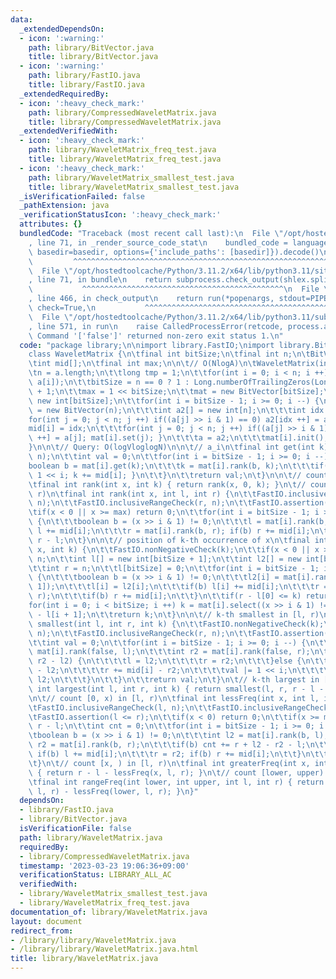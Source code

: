 ```yaml
---
data:
  _extendedDependsOn:
  - icon: ':warning:'
    path: library/BitVector.java
    title: library/BitVector.java
  - icon: ':warning:'
    path: library/FastIO.java
    title: library/FastIO.java
  _extendedRequiredBy:
  - icon: ':heavy_check_mark:'
    path: library/CompressedWaveletMatrix.java
    title: library/CompressedWaveletMatrix.java
  _extendedVerifiedWith:
  - icon: ':heavy_check_mark:'
    path: library/WaveletMatrix_freq_test.java
    title: library/WaveletMatrix_freq_test.java
  - icon: ':heavy_check_mark:'
    path: library/WaveletMatrix_smallest_test.java
    title: library/WaveletMatrix_smallest_test.java
  _isVerificationFailed: false
  _pathExtension: java
  _verificationStatusIcon: ':heavy_check_mark:'
  attributes: {}
  bundledCode: "Traceback (most recent call last):\n  File \"/opt/hostedtoolcache/Python/3.11.2/x64/lib/python3.11/site-packages/onlinejudge_verify/documentation/build.py\"\
    , line 71, in _render_source_code_stat\n    bundled_code = language.bundle(stat.path,\
    \ basedir=basedir, options={'include_paths': [basedir]}).decode()\n          \
    \         ^^^^^^^^^^^^^^^^^^^^^^^^^^^^^^^^^^^^^^^^^^^^^^^^^^^^^^^^^^^^^^^^^^^^^^^^^^^^^^^^^\n\
    \  File \"/opt/hostedtoolcache/Python/3.11.2/x64/lib/python3.11/site-packages/onlinejudge_verify/languages/user_defined.py\"\
    , line 71, in bundle\n    return subprocess.check_output(shlex.split(command))\n\
    \           ^^^^^^^^^^^^^^^^^^^^^^^^^^^^^^^^^^^^^^^^^^^^^\n  File \"/opt/hostedtoolcache/Python/3.11.2/x64/lib/python3.11/subprocess.py\"\
    , line 466, in check_output\n    return run(*popenargs, stdout=PIPE, timeout=timeout,\
    \ check=True,\n           ^^^^^^^^^^^^^^^^^^^^^^^^^^^^^^^^^^^^^^^^^^^^^^^^^^^^^^^^^\n\
    \  File \"/opt/hostedtoolcache/Python/3.11.2/x64/lib/python3.11/subprocess.py\"\
    , line 571, in run\n    raise CalledProcessError(retcode, process.args,\nsubprocess.CalledProcessError:\
    \ Command '['false']' returned non-zero exit status 1.\n"
  code: "package library;\n\nimport library.FastIO;\nimport library.BitVector;\n\n\
    class WaveletMatrix {\n\tfinal int bitSize;\n\tfinal int n;\n\tBitVector mat[];\n\
    \tint mid[];\n\tfinal int max;\n\n\t// O(NlogA)\n\tWaveletMatrix(int[] a) {\n\t\
    \tn = a.length;\n\t\tlong tmp = 1;\n\t\tfor(int i = 0; i < n; i ++) tmp = Math.max(tmp,\
    \ a[i]);\n\t\tbitSize = n == 0 ? 1 : Long.numberOfTrailingZeros(Long.highestOneBit(tmp))\
    \ + 1;\n\t\tmax = 1 << bitSize;\n\t\tmat = new BitVector[bitSize];\n\t\tmid =\
    \ new int[bitSize];\n\t\tfor(int i = bitSize - 1; i >= 0; i --) {\n\t\t\tmat[i]\
    \ = new BitVector(n);\n\t\t\tint a2[] = new int[n];\n\t\t\tint idx = 0;\n\t\t\t\
    for(int j = 0; j < n; j ++) if((a[j] >> i & 1) == 0) a2[idx ++] = a[j];\n\t\t\t\
    mid[i] = idx;\n\t\t\tfor(int j = 0; j < n; j ++) if((a[j] >> i & 1) != 0) { a2[idx\
    \ ++] = a[j]; mat[i].set(j); }\n\t\t\ta = a2;\n\t\t\tmat[i].init();\n\t\t}\n\t\
    }\n\n\t// Query: O(logVloglogN)\n\n\t// a_i\n\tfinal int get(int k) {\n\t\tFastIO.rangeCheck(k,\
    \ n);\n\t\tint val = 0;\n\t\tfor(int i = bitSize - 1; i >= 0; i --) {\n\t\t\t\
    boolean b = mat[i].get(k);\n\t\t\tk = mat[i].rank(b, k);\n\t\t\tif(b) { val |=\
    \ 1 << i; k += mid[i]; }\n\t\t}\n\t\treturn val;\n\t}\n\n\t// count x in [0, k)\n\
    \tfinal int rank(int x, int k) { return rank(x, 0, k); }\n\t// count x in [l,\
    \ r)\n\tfinal int rank(int x, int l, int r) {\n\t\tFastIO.inclusiveRangeCheck(l,\
    \ n);\n\t\tFastIO.inclusiveRangeCheck(r, n);\n\t\tFastIO.assertion(l <= r);\n\t\
    \tif(x < 0 || x >= max) return 0;\n\t\tfor(int i = bitSize - 1; i >= 0; i --)\
    \ {\n\t\t\tboolean b = (x >> i & 1) != 0;\n\t\t\tl = mat[i].rank(b, l); if(b)\
    \ l += mid[i];\n\t\t\tr = mat[i].rank(b, r); if(b) r += mid[i];\n\t\t}\n\t\treturn\
    \ r - l;\n\t}\n\n\t// position of k-th occurrence of x\n\tfinal int select(int\
    \ x, int k) {\n\t\tFastIO.nonNegativeCheck(k);\n\t\tif(x < 0 || x >= max) return\
    \ n;\n\t\tint l[] = new int[bitSize + 1];\n\t\tint l2[] = new int[bitSize + 1];\n\
    \t\tint r = n;\n\t\tl[bitSize] = 0;\n\t\tfor(int i = bitSize - 1; i >= 0; i --)\
    \ {\n\t\t\tboolean b = (x >> i & 1) != 0;\n\t\t\tl2[i] = mat[i].rank(b, l[i +\
    \ 1]);\n\t\t\tl[i] = l2[i];\n\t\t\tif(b) l[i] += mid[i];\n\t\t\tr = mat[i].rank(b,\
    \ r);\n\t\t\tif(b) r += mid[i];\n\t\t}\n\t\tif(r - l[0] <= k) return n;\n\t\t\
    for(int i = 0; i < bitSize; i ++) k = mat[i].select((x >> i & 1) != 0, k + l2[i])\
    \ - l[i + 1];\n\t\treturn k;\n\t}\n\n\t// k-th smallest in [l, r)\n\tfinal int\
    \ smallest(int l, int r, int k) {\n\t\tFastIO.nonNegativeCheck(k);\n\t\tFastIO.rangeCheck(l,\
    \ n);\n\t\tFastIO.inclusiveRangeCheck(r, n);\n\t\tFastIO.assertion(k < r - l);\n\
    \t\tint val = 0;\n\t\tfor(int i = bitSize - 1; i >= 0; i --) {\n\t\t\tint l2 =\
    \ mat[i].rank(false, l);\n\t\t\tint r2 = mat[i].rank(false, r);\n\t\t\tif(k <\
    \ r2 - l2) {\n\t\t\t\tl = l2;\n\t\t\t\tr = r2;\n\t\t\t}else {\n\t\t\t\tl += mid[i]\
    \ - l2;\n\t\t\t\tr += mid[i] - r2;\n\t\t\t\tval |= 1 << i;\n\t\t\t\tk -= r2 -\
    \ l2;\n\t\t\t}\n\t\t}\n\t\treturn val;\n\t}\n\t// k-th largest in [l, r)\n\tfinal\
    \ int largest(int l, int r, int k) { return smallest(l, r, r - l - k - 1); }\n\
    \n\t// count [0, x) in [l, r)\n\tfinal int lessFreq(int x, int l, int r) {\n\t\
    \tFastIO.inclusiveRangeCheck(l, n);\n\t\tFastIO.inclusiveRangeCheck(r, n);\n\t\
    \tFastIO.assertion(l <= r);\n\t\tif(x < 0) return 0;\n\t\tif(x >= max) return\
    \ r - l;\n\t\tint cnt = 0;\n\t\tfor(int i = bitSize - 1; i >= 0; i --) {\n\t\t\
    \tboolean b = (x >> i & 1) != 0;\n\t\t\tint l2 = mat[i].rank(b, l);\n\t\t\tint\
    \ r2 = mat[i].rank(b, r);\n\t\t\tif(b) cnt += r + l2 - r2 - l;\n\t\t\tl = l2;\
    \ if(b) l += mid[i];\n\t\t\tr = r2; if(b) r += mid[i];\n\t\t}\n\t\treturn cnt;\n\
    \t}\n\t// count [x, ) in [l, r)\n\tfinal int greaterFreq(int x, int l, int r)\
    \ { return r - l - lessFreq(x, l, r); }\n\t// count [lower, upper) in [l, r)\n\
    \tfinal int rangeFreq(int lower, int upper, int l, int r) { return lessFreq(upper,\
    \ l, r) - lessFreq(lower, l, r); }\n}"
  dependsOn:
  - library/FastIO.java
  - library/BitVector.java
  isVerificationFile: false
  path: library/WaveletMatrix.java
  requiredBy:
  - library/CompressedWaveletMatrix.java
  timestamp: '2023-03-23 19:06:36+09:00'
  verificationStatus: LIBRARY_ALL_AC
  verifiedWith:
  - library/WaveletMatrix_smallest_test.java
  - library/WaveletMatrix_freq_test.java
documentation_of: library/WaveletMatrix.java
layout: document
redirect_from:
- /library/library/WaveletMatrix.java
- /library/library/WaveletMatrix.java.html
title: library/WaveletMatrix.java
---
```

